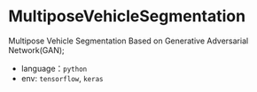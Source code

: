 # MultiposeVehicleSegmentation
Multipose Vehicle Segmentation Based on Generative Adversarial Network(GAN); 

* language：`python`
* env: `tensorflow`, `keras`

